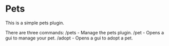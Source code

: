 # Pets
This is a simple pets plugin.

There are three commands:
/pets - Manage the pets plugin.
/pet - Opens a gui to manage your pet.
/adopt - Opens a gui to adopt a pet.
